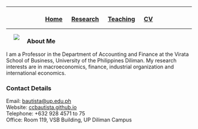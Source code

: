 <hr>
  <h3> 
      <p align="center"> 
          <a href="https://ccbautista.github.io/">Home</a> &emsp;
          <a href="https://ccbautista.github.io/research">Research</a> &emsp; 
          <a href="https://ccbautista.github.io/teaching">Teaching</a> &emsp;
          <a href="https://ccbautista.github.io/CV">CV</a> 
      </p>
  </h3>
<hr>
   
<img src="https://ccbautista.github.io/ccbautista_pic.jpg" align="left" hspace="20"/> 

<h3> 
    About Me
</h3>
<p>
    I am a Professor in the Department of Accounting and Finance at the Virata School of Business, University of the Philippines Diliman. My research interests are in 
    macroeconomics, finance, industrial organization and international economics.
</p>
<h3> 
    Contact Details
</h3>
<p>
    Email: <a href="mailto:bautista@up.edu.ph">bautista@up.edu.ph</a><br>
    Website: <a href="https://ccbautista.github.io/">ccbautista.github.io</a><br>
    Telephone: +632 928 4571 to 75<br>
    Office: Room 119, VSB Building, UP Diliman Campus
</p>


